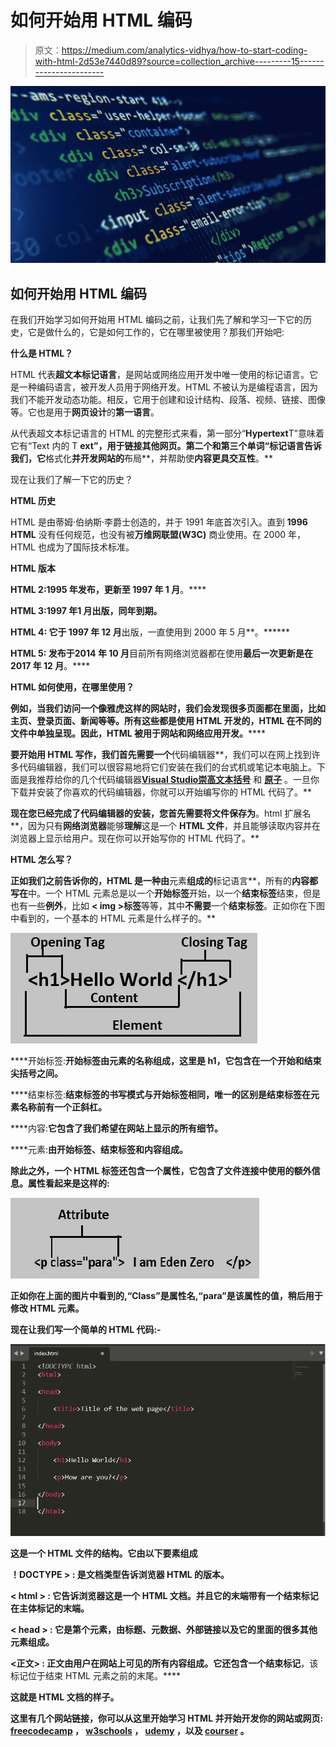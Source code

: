# 如何开始用 HTML 编码

> 原文：<https://medium.com/analytics-vidhya/how-to-start-coding-with-html-2d53e7440d89?source=collection_archive---------15----------------------->

![](img/d5c6f85b250e37d6c19febb195e38815.png)

## **如何开始用 HTML 编码**

在我们开始学习如何开始用 HTML 编码之前，让我们先了解和学习一下它的历史，它是做什么的，它是如何工作的，它在哪里被使用？那我们开始吧:

**什么是 HTML？**

HTML 代表**超文本标记语言**，是网站或网络应用开发中唯一使用的标记语言。它是一种编码语言，被开发人员用于网络开发。HTML 不被认为是编程语言，因为我们不能开发动态功能。相反，它用于创建和设计结构、段落、视频、链接、图像等。它也是用于**网页设计**的**第一语言**。

从代表超文本标记语言的 HTML 的完整形式来看，第一部分“**Hypertext**T”意味着它有“Text 内的 T **ext”，用于链接其他网页。第二个和第三个单词“**标记语言**告诉我们，它**格式化**并开发网站的**布局**，并帮助使**内容更具交互性**。**

现在让我们了解一下它的历史？

**HTML 历史**

HTML 是由蒂姆·伯纳斯·李爵士创造的，并于 1991 年底首次引入。直到 **1996 HTML** 没有任何规范，也没有被**万维网联盟(W3C)** 商业使用。在 2000 年，HTML 也成为了国际技术标准。

**HTML 版本**

**HTML 2:**1995 年**发布，更新至 1997 年 1 月**。****

****HTML 3:**1997 年**1 月**出版，同年**到期。****

**HTML 4: 它于 1997 年 12 月**出版，一直使用到 2000 年 5 月**。******

******HTML 5:** 发布于**2014 年 10 月**目前所有网络浏览器都在使用**最后一次更新是在 2017 年 12 月**。****

******HTML 如何使用，在哪里使用？******

****例如，当我们访问一个像雅虎这样的网站时，我们会发现很多页面都在里面，比如主页、登录页面、新闻等等。所有这些都是**使用 **HTML** 开发的**，HTML 在**不同的文件**中**单独呈现。因此，HTML 被用于**网站和网络应用开发**。******

**要开始用 HTML 写作，我们首先需要一个**代码编辑器**，我们可以在网上找到许多代码编辑器，我们可以很容易地将它们安装在我们的台式机或笔记本电脑上。下面是我推荐给你的几个代码编辑器[**Visual Studio**](https://code.visualstudio.com/download)[**崇高文本**](https://www.sublimetext.com/)[**括号**](http://brackets.io/) 和 [**原子**](https://atom.io/) 。一旦你下载并安装了你喜欢的代码编辑器，你就可以开始编写你的 HTML 代码了。**

**现在您已经完成了代码编辑器的安装，您首先需要将文件保存为**。html 扩展名**，因为只有**网络浏览器**能够**理解**这是一个 **HTML 文件**，并且能够读取内容并在浏览器上显示给用户。现在你可以开始写你的 HTML 代码了。**

****HTML 怎么写？****

**正如我们之前告诉你的，HTML 是一种由**元素**组成的**标记语言**，所有的**内容都写在**中。一个 HTML 元素总是以一个**开始标签**开始，以一个**结束标签**结束，但是也有一些**例外**，比如 **< img >标签**等等，其中**不需要**一个**结束标签**。正如你在下图中看到的，一个基本的 HTML 元素是什么样子的。**

**![](img/715405ce2f2b9b532c4808ea13ae27ac.png)**

****开始标签:**开始标签由元素的名称组成，这里是 h1，它包含在一个开始和结束尖括号之间。**

****结束标签:**结束标签的书写模式与开始标签相同，唯一的区别是结束标签在元素名称前有一个正斜杠。**

****内容:**它包含了我们希望在网站上显示的所有细节。**

****元素:**由开始标签、结束标签和内容组成。**

**除此之外，一个 HTML 标签还包含一个属性，它包含了文件连接中使用的额外信息。属性看起来是这样的:**

**![](img/799901c49571ec573d5915a510d11196.png)**

**正如你在上面的图片中看到的,“Class”是属性名,“para”是该属性的值，稍后用于修改 HTML 元素。**

****现在让我们写一个简单的 HTML 代码:-****

**![](img/1bfcebaa5f5f66e13d473f88df07ca75.png)**

**这是一个 HTML 文件的结构。它由以下要素组成**

****！DOCTYPE > :** 是**文档类型**告诉浏览器 HTML 的版本。**

****< html > :** 它告诉浏览器这是一个 **HTML 文档**。并且它的末端带有一个**结束标记**在主体标记的末端。**

****< head > :** 它是第**个元素**，由标题、元数据、外部链接以及**它的**里面的很多其他元素组成。**

****<正文> :** 正文由**用户**在网站上可见的所有内容**组成。它还包含一个**结束标记**，该标记位于结束 HTML 元素之前的末尾。****

**这就是 HTML 文档的样子。**

**这里有几个网站链接，你可以从这里开始学习 HTML 并开始开发你的网站或网页: [**freecodecamp**](https://www.freecodecamp.org/) ， [**w3schools**](https://www.w3schools.com/html/) ， [**udemy**](https://www.udemy.com/) ，以及 [**courser**](https://www.coursera.org/in) 。**
